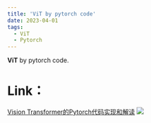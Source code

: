 ```yaml
---
title: 'ViT by pytorch code'
date: 2023-04-01
tags:
  - ViT
  - Pytorch
---
```


**ViT** by pytorch code.

Link：
======
<a href="https://zhuanlan.zhihu.com/p/618623713">Vision Transformer的Pytorch代码实现和解读</a>
<img src="https://img.shields.io/badge/in-%E7%9F%A5%E4%B9%8E-blue">&emsp;

